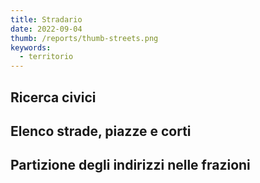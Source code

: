 ```yaml
---
title: Stradario
date: 2022-09-04
thumb: /reports/thumb-streets.png
keywords:
  - territorio
---
```


<script>
  import TabellaCivici from "../data/anncsu/TabellaCivici.svelte";
  import TabellaStrade from "../data/anncsu/TabellaStrade.svelte";
  import PartizioneFrazioni from "../data/anncsu/PartizioneFrazioni.svelte";
</script>

## Ricerca civici

<TabellaCivici />

## Elenco strade, piazze e corti

<TabellaStrade />

## Partizione degli indirizzi nelle frazioni

<PartizioneFrazioni />